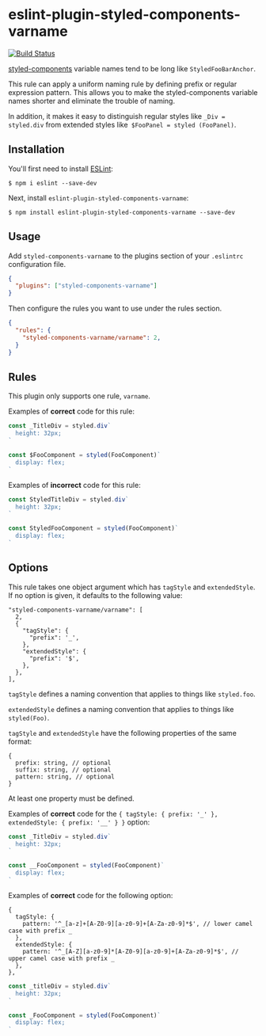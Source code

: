 # eslint-plugin-styled-components-varname
[![Build Status](https://travis-ci.org/macinjoke/eslint-plugin-styled-components-varname.svg?branch=master)](https://travis-ci.org/macinjoke/eslint-plugin-styled-components-varname)

[styled-components](https://github.com/styled-components/styled-components) variable names tend to be long like `StyledFooBarAnchor`.

This rule can apply a uniform naming rule by defining prefix or regular expression pattern. This allows you to make the styled-components variable names shorter and eliminate the trouble of naming.

In addition, it makes it easy to distinguish regular styles like `_Div = styled.div` from extended styles like` $FooPanel = styled (FooPanel)`.

## Installation

You'll first need to install [ESLint](http://eslint.org):

```
$ npm i eslint --save-dev
```

Next, install `eslint-plugin-styled-components-varname`:

```
$ npm install eslint-plugin-styled-components-varname --save-dev
```

## Usage

Add `styled-components-varname` to the plugins section of your `.eslintrc` configuration file.

```json
{
  "plugins": ["styled-components-varname"]
}
```

Then configure the rules you want to use under the rules section.

```json
{
  "rules": {
    "styled-components-varname/varname": 2,
  }
}
```

## Rules

This plugin only supports one rule, `varname`.

Examples of **correct** code for this rule:

```javascript
const _TitleDiv = styled.div`
  height: 32px;
`

const $FooComponent = styled(FooComponent)`
  display: flex;
`
```

Examples of **incorrect** code for this rule:

```javascript
const StyledTitleDiv = styled.div`
  height: 32px;
`

const StyledFooComponent = styled(FooComponent)`
  display: flex;
`
```

## Options
This rule takes one object argument which has `tagStyle` and `extendedStyle`.
If no option is given, it defaults to the following value:

```
"styled-components-varname/varname": [
  2,
  {
    "tagStyle": {
      "prefix": '_',
    },
    "extendedStyle": {
      "prefix": '$',
    },
  },
],

```

`tagStyle` defines a naming convention that applies to things like `styled.foo`.

`extendedStyle` defines a naming convention that applies to things like `styled(Foo)`.

`tagStyle` and `extendedStyle` have the following properties of the same format:

```
{
  prefix: string, // optional
  suffix: string, // optional
  pattern: string, // optional
}
```

At least one property must be defined.

Examples of **correct** code for the  `{ tagStyle: { prefix: '_' }, extendedStyle: { prefix: '__' } }` option:

```javascript
const _TitleDiv = styled.div`
  height: 32px;
`

const __FooComponent = styled(FooComponent)`
  display: flex;
`
```

Examples of **correct** code for the following option:
```
{
  tagStyle: {
    pattern: '^_[a-z]+[A-Z0-9][a-z0-9]+[A-Za-z0-9]*$', // lower camel case with prefix _
  },
  extendedStyle: {
    pattern: '^_[A-Z][a-z0-9]*[A-Z0-9][a-z0-9]+[A-Za-z0-9]*$', // upper camel case with prefix _
  },
},
```

```javascript
const _titleDiv = styled.div`
  height: 32px;
`

const _FooComponent = styled(FooComponent)`
  display: flex;
`
```


